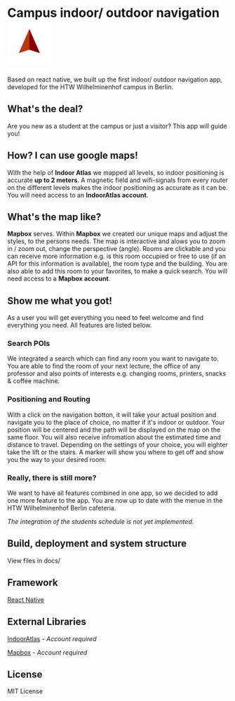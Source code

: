 # Campus indoor/ outdoor navigation ![test](logo.png)

Based on react native, we built up the first indoor/ outdoor navigation app, developed for the HTW Wilhelminenhof campus in Berlin.

## What's the deal?

Are you new as a student at the campus or just a visitor? This app will guide you!

## How? I can use google maps!

With the help of **Indoor Atlas** we mapped all levels, so indoor positioning is accurate **up to 2 meters**.
A magnetic field and wifi-signals from every router on the different levels makes the indoor positioning as accurate as it can be. You will need access to an **IndoorAtlas account**.

## What's the map like?

**Mapbox** serves. Within **Mapbox** we created our unique maps and adjust the styles, to the persons needs.
The map is interactive and alows you to zoom in / zoom out, change the perspective (angle). Rooms are clickable and you can receive more information e.g. is this room occupied or free to use (if an API for this information is available), the room type and the building. You are also able to add this room to your favorites, to make a quick search. You will need access to a **Mapbox account**.

## Show me what you got!

As a user you will get everything you need to feel welcome and find everything you need.
All features are listed below.


### Search POIs

We integrated a search which can find any room you want to navigate to. You are able to find the room of your next lecture, the office of any professor and also points of interests e.g. 
changing rooms, printers, snacks & coffee machine.


### Positioning and Routing

With a click on the navigation botton, it will take your actual position and navigate you to the place of choice, no matter if it's indoor or outdoor. Your position will be centered and the path will be displayed on the map on the same floor. You will also receive infromation about the estimated time and distance to travel.
Depending on the settings of your choice, you will eighter take the lift or the stairs. 
A marker will show you where to get off and show you the way to your desired room.


### Really, there is still more?

We want to have all features combined in one app, so we decided to add one more feature to the app. You are now up to date with the menue in the HTW Wilhelminenhof Berlin cafeteria.

*The integration of the students schedule is not yet implemented.*

## Build, deployment and system structure

View files in docs/


## Framework

[React Native](https://facebook.github.io/react-native/)


## External Libraries

[IndoorAtlas](http://www.indooratlas.com/) - *Account required*

[Mapbox](https://www.mapbox.com/) - *Account required*


## License

MIT License
